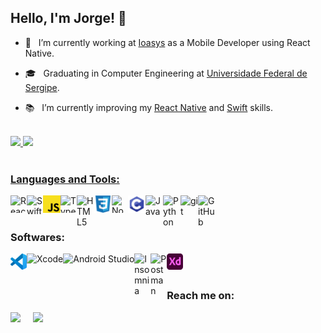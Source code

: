 
## Hello, I'm <strong>Jorge</strong>! 👋

- :office: &nbsp; I’m currently working at [Ioasys](https://ioasys.com.br/) as a Mobile Developer using React Native. 

- :mortar_board: &nbsp; Graduating in Computer Engineering at [Universidade Federal de Sergipe](https://www.ufs.br/).

- :books: &nbsp; I’m currently improving my [React Native](https://reactnative.dev/) and [Swift](https://swift.org/) skills.

<br />
  
<div>
  <a href="https://github.com/">
  <img height="180em" src="https://github-readme-stats.vercel.app/api?username=joorgeroberto&show_icons=true&theme=dark&include_all_commits=true&count_private=true"/>
  <img height="180em" src="https://github-readme-stats.vercel.app/api/top-langs/?username=joorgeroberto&layout=compact&langs_count=8&theme=dark"/>
<div>

<br />

### Languages and Tools:
  
<a href="https://reactnative.dev/" target="_blank">
  <img align="left" alt="React" width="26px" height="28px" src="https://www.vectorlogo.zone/logos/reactjs/reactjs-icon.svg" /></a>
<a href="https://swift.org/" target="_blank">
  <img align="left" alt="Swift" width="26px" height="30px" src="https://www.vectorlogo.zone/logos/swift/swift-icon.svg" /></a>
<a href="https://www.w3.org/html/" target="_blank">
  <img align="left" alt="Javascript" width="28px" src="https://github.com/parcel-bundler/website/blob/master/src/assets/icon-javascript.svg" /></a>
<a href="https://www.typescriptlang.org/" target="_blank">
  <img align="left" alt="Typescript" width="26px" height="28px" src="https://www.vectorlogo.zone/logos/typescriptlang/typescriptlang-icon.svg" /></a>
<a href="https://www.w3schools.com/css/" target="_blank">
  <img align="left" alt="HTML5" width="28px" src="https://www.vectorlogo.zone/logos/w3_html5/w3_html5-icon.svg" /></a>
<a href="https://www.w3.org/html/" target="_blank">
  <img align="left" alt="CSS3" width="28px"  src="https://github.com/devicons/devicon/blob/master/icons/css3/css3-original.svg" /></a>
<a href="https://nodejs.org/en/" target="_blank">
  <img align="left" alt="NodeJs" width="26px" height="28px" src="https://www.vectorlogo.zone/logos/nodejs/nodejs-icon.svg" /></a>
<a href="https://www.cprogramming.com/" target="_blank">
  <img align="left" alt="C" width="28px" src="https://github.com/Aakarsh-B/trying-repos/blob/master/c-programming.png"/> </a>
<a href="https://www.java.com/pt-BR/" target="_blank">
  <img align="left" alt="Java" width="28px" src="https://www.vectorlogo.zone/logos/java/java-icon.svg"/> </a>
<a href="https://www.python.org" target="_blank">
  <img align="left" alt="Python" width="28px" src="https://www.vectorlogo.zone/logos/python/python-icon.svg"/> </a>
<a href="https://git-scm.com/" target="_blank"> 
  <img align="left" alt="git" width="28px" src="https://www.vectorlogo.zone/logos/git-scm/git-scm-icon.svg"/> </a>
<img align="left" alt="GitHub" width="28px" src="https://www.vectorlogo.zone/logos/github/github-tile.svg" />
<br />
<br />

### Softwares:

<a href="https://code.visualstudio.com/" target="_blank"> <img align="left" alt="Visual Studio Code" width="26px" src="https://raw.githubusercontent.com/github/explore/80688e429a7d4ef2fca1e82350fe8e3517d3494d/topics/visual-studio-code/visual-studio-code.png" /></a> 
<a href="https://apps.apple.com/br/app/xcode/id497799835?mt=12" target="_blank">
  <img align="left" alt="Xcode" height="28px" src="https://developer.apple.com/design/human-interface-guidelines/macos/images/app-icon-realistic-materials_2x.png" />
</a>
<a href="https://developer.android.com/studio?hl=pt&gclid=Cj0KCQjw5PGFBhC2ARIsAIFIMNeSR2C0Gc17zpGKseNSAozf0f4GK4elcRl69-SfYcOEu5ry8anRzWoaAlNdEALw_wcB&gclsrc=aw.ds" target="_blank">
  <img align="left" alt="Android Studio" height="26px" src="https://upload.wikimedia.org/wikipedia/commons/thumb/e/e3/Android_Studio_Icon_%282014-2019%29.svg/712px-Android_Studio_Icon_%282014-2019%29.svg.png" />
</a>
<a href="https://insomnia.rest/" target="_blank">
  <img align="left" alt="Insomnia" width="26px" src="https://github.com/gilbarbara/logos/blob/master/logos/insomnia.svg" />
</a> 
<a href="https://www.postman.com/" target="_blank">
  <img align="left" alt="Postman" width="26px" src="https://www.vectorlogo.zone/logos/getpostman/getpostman-icon.svg" />
</a> 

<a href="https://www.adobe.com/products/xd.html" target="_blank"> <img align="left" alt="XD" width="26px" src="https://github.com/Aakarsh-B/trying-repos/blob/master/adobexd.png?raw=true"/></a> 



<br />
<br />
  
### Reach me on:
<p align="left">
  <a target="_blank"href="https://www.linkedin.com/in/jorge-de-carvalho-aa21b2186/"><img src="https://img.shields.io/badge/linkedin-%230077B5.svg?&style=for-the-badge&logo=linkedin&logoColor=white" /></a>&nbsp;&nbsp;&nbsp;&nbsp;
  <a href="mailto:joorgeroberto@gmail.com?subject=Hello%20Ileri,%20From%20Github"><img src="https://img.shields.io/badge/gmail-%23D14836.svg?&style=for-the-badge&logo=gmail&logoColor=white" /></a>&nbsp;&nbsp;&nbsp;&nbsp;
</p>
